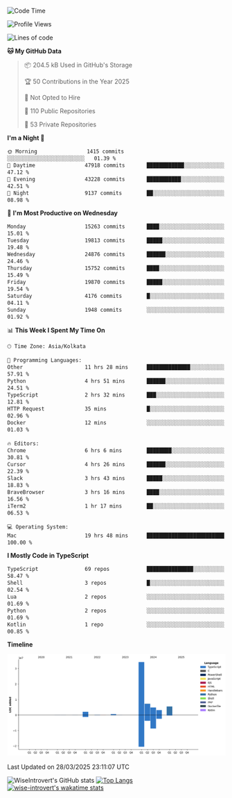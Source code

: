 <!--START_SECTION:waka-->
![Code Time](http://img.shields.io/badge/Code%20Time-2%2C304%20hrs%2049%20mins-blue)

![Profile Views](http://img.shields.io/badge/Profile%20Views-0-blue)

![Lines of code](https://img.shields.io/badge/From%20Hello%20World%20I%27ve%20Written-57.8%20million%20lines%20of%20code-blue)

**🐱 My GitHub Data** 

> 📦 204.5 kB Used in GitHub's Storage 
 > 
> 🏆 50 Contributions in the Year 2025
 > 
> 🚫 Not Opted to Hire
 > 
> 📜 110 Public Repositories 
 > 
> 🔑 53 Private Repositories 
 > 
**I'm a Night 🦉** 

```text
🌞 Morning                1415 commits        ░░░░░░░░░░░░░░░░░░░░░░░░░   01.39 % 
🌆 Daytime                47918 commits       ████████████░░░░░░░░░░░░░   47.12 % 
🌃 Evening                43228 commits       ███████████░░░░░░░░░░░░░░   42.51 % 
🌙 Night                  9137 commits        ██░░░░░░░░░░░░░░░░░░░░░░░   08.98 % 
```
📅 **I'm Most Productive on Wednesday** 

```text
Monday                   15263 commits       ████░░░░░░░░░░░░░░░░░░░░░   15.01 % 
Tuesday                  19813 commits       █████░░░░░░░░░░░░░░░░░░░░   19.48 % 
Wednesday                24876 commits       ██████░░░░░░░░░░░░░░░░░░░   24.46 % 
Thursday                 15752 commits       ████░░░░░░░░░░░░░░░░░░░░░   15.49 % 
Friday                   19870 commits       █████░░░░░░░░░░░░░░░░░░░░   19.54 % 
Saturday                 4176 commits        █░░░░░░░░░░░░░░░░░░░░░░░░   04.11 % 
Sunday                   1948 commits        ░░░░░░░░░░░░░░░░░░░░░░░░░   01.92 % 
```


📊 **This Week I Spent My Time On** 

```text
🕑︎ Time Zone: Asia/Kolkata

💬 Programming Languages: 
Other                    11 hrs 28 mins      ██████████████░░░░░░░░░░░   57.91 % 
Python                   4 hrs 51 mins       ██████░░░░░░░░░░░░░░░░░░░   24.51 % 
TypeScript               2 hrs 32 mins       ███░░░░░░░░░░░░░░░░░░░░░░   12.81 % 
HTTP Request             35 mins             █░░░░░░░░░░░░░░░░░░░░░░░░   02.96 % 
Docker                   12 mins             ░░░░░░░░░░░░░░░░░░░░░░░░░   01.03 % 

🔥 Editors: 
Chrome                   6 hrs 6 mins        ████████░░░░░░░░░░░░░░░░░   30.81 % 
Cursor                   4 hrs 26 mins       ██████░░░░░░░░░░░░░░░░░░░   22.39 % 
Slack                    3 hrs 43 mins       █████░░░░░░░░░░░░░░░░░░░░   18.83 % 
BraveBrowser             3 hrs 16 mins       ████░░░░░░░░░░░░░░░░░░░░░   16.56 % 
iTerm2                   1 hr 17 mins        ██░░░░░░░░░░░░░░░░░░░░░░░   06.53 % 

💻 Operating System: 
Mac                      19 hrs 48 mins      █████████████████████████   100.00 % 
```

**I Mostly Code in TypeScript** 

```text
TypeScript               69 repos            ███████████████░░░░░░░░░░   58.47 % 
Shell                    3 repos             █░░░░░░░░░░░░░░░░░░░░░░░░   02.54 % 
Lua                      2 repos             ░░░░░░░░░░░░░░░░░░░░░░░░░   01.69 % 
Python                   2 repos             ░░░░░░░░░░░░░░░░░░░░░░░░░   01.69 % 
Kotlin                   1 repo              ░░░░░░░░░░░░░░░░░░░░░░░░░   00.85 % 
```



**Timeline**

![Lines of Code chart](https://raw.githubusercontent.com/wise-introvert/wise-introvert/master/assets/bar_graph.png)


 Last Updated on 28/03/2025 23:11:07 UTC
<!--END_SECTION:waka-->

![WiseIntrovert's GitHub stats](https://github-readme-stats.vercel.app/api?username=wise-introvert&count_private=true&show_icons=true)
[![Top Langs](https://github-readme-stats.vercel.app/api/top-langs/?username=wise-introvert&langs_count=10)](https://github.com/anuraghazra/github-readme-stats)
[![wise-introvert's wakatime stats](https://github-readme-stats.vercel.app/api/wakatime?username=wiseintrovert)](https://github.com/anuraghazra/github-readme-stats)

